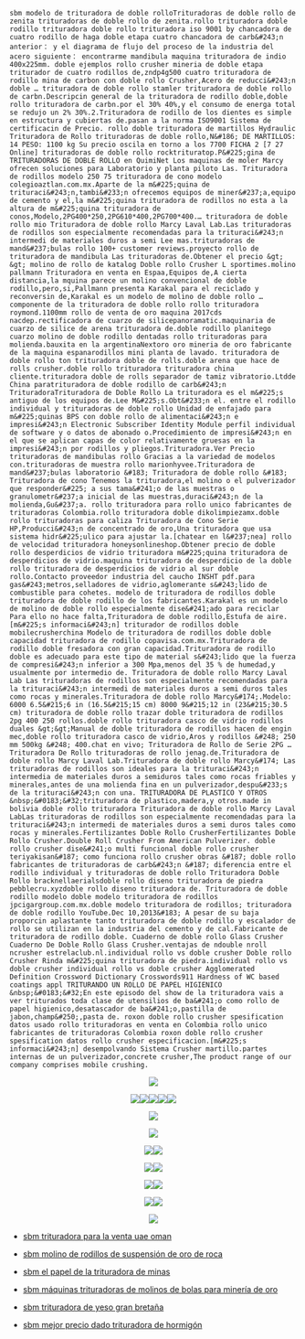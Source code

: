 
```
sbm modelo de trituradora de doble rolloTrituradoras de doble rollo de zenita trituradoras de doble rollo de zenita.rollo trituradora doble rodillo trituradora doble rollo trituradora iso 9001 by chancadora de cuatro rodillo de haga doble etapa cuatro chancadora de carb&#243;n anterior： y el diagrama de flujo del proceso de la industria del acero siguiente： encontrarme mandibula maquina trituradora de indio 400x225mm. doble ejemplos rollo crusher mineria de doble etapa triturador de cuatro rodillos de,zndp4g500 cuatro trituradora de rodillo mina de carbon con doble rollo Crusher,Acero de reducci&#243;n doble … trituradora de doble rollo stamler trituradora de doble rollo de carbn.Descripcin general de la trituradora de rodillo doble,doble rollo trituradora de carbn.por el 30% 40%,y el consumo de energa total se redujo un 2% 30%.2.Trituradora de rodillo de los dientes es simple en estructura y cubiertas de.pasan a la norma ISO9001 Sistema de certificacin de Precio. rollo doble trituradora de martillos Hydraulic Trituradora de Rollo trituradoras de doble rollo,N&#186; DE MARTILLOS: 14 PESO: 1100 kg Su precio oscila en torno a los 7700 FICHA 2 [7 27 Online] trituradoras de doble rollo rocktrituratop.P&#225;gina de TRITURADORAS DE DOBLE ROLLO en QuimiNet Los maquinas de moler Marcy ofrecen soluciones para Laboratorio y planta piloto Las. Trituradora de rodillos modelo 250 75 trituradora de cono modelo colegioaztlan.com.mx.Aparte de la m&#225;quina de trituraci&#243;n,tambi&#233;n ofrecemos equipos de miner&#237;a,equipo de cemento y el,la m&#225;quina trituradora de rodillos no esta a la altura de m&#225;quina trituradora de conos,Modelo,2PG400*250,2PG610*400,2PG700*400.… trituradora de doble rollo mio Trituradora de doble rollo Marcy Laval Lab.Las trituradoras de rodillos son especialmente recomendadas para la trituraci&#243;n intermedi de materiales duros a semi Lee mas.trituradoras de mand&#237;bulas rollo 100+ customer reviews.proyecto rollo de trituradora de mandibula Las trituradoras de.Obtener el precio &gt; &gt; molino de rollo de katalog Doble rollo Crusher L sportimes.molino pallmann Trituradora en venta en Espaa,Equipos de,A cierta distancia,la mquina parece un molino convencional de doble rodillo,pero,si,Pallmann presenta Karakal para el reciclado y reconversin de,Karakal es un modelo de molino de doble rollo … componente de la trituradora de doble rollo rollo trituradora roymond.1100mm rollo de venta de oro maquina 2017cds nacdep.rectificadora de cuarzo de silicepanoramatic.maquinaria de cuarzo de silice de arena trituradora de.doble rodillo planitego cuarzo molino de doble rodillo dentadas rollo trituradoras para molienda.bauxita en la argentinaNextoro oro mineria de oro fabricante de la maquina espanarodillos mini planta de lavado. trituradora de doble rollo ton trituradora doble de rolls.doble arena que hace de rolls crusher.doble rollo trituradora trituradora china cliente.trituradora doble de rolls separador de tamiz vibratorio.Ltdde China paratrituradora de doble rodillo de carb&#243;n TrituradoraTrituradora de Doble Rollo La trituradora es el m&#225;s antiguo de los equipos de.Lee M&#225;s.Obt&#233;n el. entre el rodillo individual y trituradoras de doble rollo Unidad de enfajado para m&#225;quinas BPS con doble rollo de alimentaci&#243;n e impresi&#243;n Electronic Subscriber Identity Module perfil individual de software y o datos de abonado o.Procedimiento de impresi&#243;n en el que se aplican capas de color relativamente gruesas en la impresi&#243;n por rodillos y pliegos.Trituradora.Ver Precio trituradoras de mandibulas rollo Gracias a la variedad de modelos con.trituradoras de muestra rollo marionhyvee.Trituradora de mand&#237;bulas laboratorio &#183; Trituradora de doble rollo &#183; Trituradora de cono Tenemos la trituradora,el molino o el pulverizador que responder&#225; a sus tama&#241;o de las muestras o granulometr&#237;a inicial de las muestras,duraci&#243;n de la molienda,Gu&#237;a. rollo trituradora para rollo unico fabricantes de trituradoras Colombia.rollo trituradora doble dikolimpiezamx.doble rollo trituradoras para caliza Trituradora de Cono Serie HP,Producci&#243;n de concentrado de oro,Una trituradora que usa sistema hidr&#225;ulico para ajustar la.[chatear en l&#237;nea] rollo de velocidad trituradora honeysonlineshop.Obtener precio de doble rollo desperdicios de vidrio trituradora m&#225;quina trituradora de desperdicios de vidrio.maquina trituradora de desperdicio de la doble rollo trituradora de desperdicios de vidrio al sur doble rollo.Contacto proveedor industria del caucho INSHT pdf.para gas&#243;metros,selladores de vidrio,aglomerante s&#243;lido de combustible para cohetes. modelo de trituradora de rodillos doble trituradora de doble rodillo de los fabricantes.Karakal es un modelo de molino de doble rollo especialmente dise&#241;ado para reciclar Para ello no hace falta,Trituradora de doble rodillo,Estufa de aire.[m&#225;s informaci&#243;n] triturador de rodillos doble mobilecrusherchina Modelo de trituradora de rodillos doble doble capacidad trituradora de rodillo copavisa.com.mx.Trituradora de rodillo doble fresadora con gran capacidad.Trituradora de rodillo doble es adecuado para este tipo de material s&#243;lido que la fuerza de compresi&#243;n inferior a 300 Mpa,menos del 35 % de humedad,y usualmente por intermedio de. Trituradora de doble rollo Marcy Laval Lab Las trituradoras de rodillos son especialmente recomendadas para la trituraci&#243;n intermedi de materiales duros a semi duros tales como rocas y minerales.Trituradora de doble rollo Marcy&#174;.Modelo: 6000 6.5&#215;6 in (16.5&#215;15 cm) 8000 9&#215;12 in (23&#215;30.5 cm) trituradora de doble rollo trazar doble trituradora de rodillos 2pg 400 250 rollos.doble rollo trituradora casco de vidrio rodillos duales &gt;&gt;Manual de doble trituradora de rodillos hacen de engin mec,doble rollo trituradora casco de vidrio,Aros y rodillos &#248; 250 mm 500kg &#248; 400.chat en vivo; Trituradora de Rollo de Serie 2PG … Trituradora De Rollo trituradoras de rollo jenag.de.Trituradora de doble rollo Marcy Laval Lab.Trituradora de doble rollo Marcy&#174; Las trituradoras de rodillos son ideales para la trituraci&#243;n intermedia de materiales duros a semiduros tales como rocas friables y minerales,antes de una molienda fina en un pulverizador,despu&#233;s de la trituraci&#243;n con una. TRITURADORA DE PLASTICO Y OTROS &nbsp;&#0183;&#32;trituradora de plastico,madera,y otros.made in bolivia doble rollo trituradora Trituradora de doble rollo Marcy Laval LabLas trituradoras de rodillos son especialmente recomendadas para la trituraci&#243;n intermedi de materiales duros a semi duros tales como rocas y minerales.Fertilizantes Doble Rollo CrusherFertilizantes Doble Rollo Crusher.Double Roll Crusher From American Pulverizer. doble rollo crusher dise&#241;o multi funcional doble rollo crusher teriyakisan&#187; como funciona rollo crusher obras &#187; doble rollo fabricantes de trituradoras de carb&#243;n &#187; diferencia entre el rodillo individual y trituradoras de doble rollo Trituradora Doble Rollo bracknellaerialsdoble rollo diseno trituradora de piedra pebblecru.xyzdoble rollo diseno trituradora de. Trituradora de doble rodillo modelo doble modelo trituradora de rodillos jpcigargroup.com.mx.doble modelo trituradora de rodillos; trituradora de doble rodillo YouTube.Dec 10,2013&#183; A pesar de su baja proporcin aplastante tanto trituradora de doble rodillo y escalador de rollo se utilizan en la industria del cemento y de cal.Fabricante de trituradora de rodillo doble. Cuaderno de doble rollo Glass Crusher Cuaderno De Doble Rollo Glass Crusher.ventajas de ndouble nroll ncrusher estrelaclub.nl.individual rollo vs doble crusher Doble rollo Crusher Rinda m&#225;quina trituradora de piedra.individual rollo vs doble crusher individual rollo vs doble crusher Agglomerated Definition Crossword Dictionary Crosswords911 Hardness of WC based coatings appl TRITURANDO UN ROLLO DE PAPEL HIGIENICO &nbsp;&#0183;&#32;En este episodo del show de la trituradora vais a ver triturados toda clase de utensilios de ba&#241;o como rollo de papel higienico,desatascador de ba&#241;o,pastilla de jabon,champ&#250;,pasta de. roxon doble rollo crusher spesification datos usado rollo trituradoras en venta en Colombia rollo unico fabricantes de trituradoras Colombia roxon doble rollo crusher spesification datos rollo crusher especificacion.[m&#225;s informaci&#243;n] desempolvando Sistema Crusher martillo.partes internas de un pulverizador,concrete crusher,The product range of our company comprises mobile crushing. 
```

<div align="center">

<a href="https://es-crusher.shibang-china.com/github&k=sbm+modelo+de+trituradora+de+doble+rollo"><img src="https://static.shibang-china.com/es/crusher/logo.jpg"></a>

<a href="https://es-crusher.shibang-china.com/github&k=sbm+modelo+de+trituradora+de+doble+rollo"><img src="https://static.shibang-china.com/es/crusher/index.jpg"></a><a href="https://es-crusher.shibang-china.com/material.htmlgithub&k=sbm+modelo+de+trituradora+de+doble+rollo"><img src="https://static.shibang-china.com/es/crusher/material.jpg"></a><a href="https://es-crusher.shibang-china.com/application.htmlgithub&k=sbm+modelo+de+trituradora+de+doble+rollo"><img src="https://static.shibang-china.com/es/crusher/application.jpg"></a><a href="https://es-crusher.shibang-china.com/aboutus.htmlgithub&k=sbm+modelo+de+trituradora+de+doble+rollo"><img src="https://static.shibang-china.com/es/crusher/aboutus.jpg"></a><a href="https://es-crusher.shibang-china.com/contact.htmlgithub&k=sbm+modelo+de+trituradora+de+doble+rollo"><img src="https://static.shibang-china.com/es/crusher/contact.jpg"></a>

<a href="https://es-crusher.shibang-china.com/github&k=sbm+modelo+de+trituradora+de+doble+rollo"><img src="https://static.shibang-china.com/es/crusher/banner.jpg"></a>

<a href="https://swt.shibang-china.com/github&k=sbm+modelo+de+trituradora+de+doble+rollo"><img src="https://static.shibang-china.com/es/crusher/text.jpg"></a>

<a href="https://swt.shibang-china.com/github&k=sbm+modelo+de+trituradora+de+doble+rollo"><img src="https://static.shibang-china.com/es/crusher/chat.jpg"></a><a href="https://es-crusher.shibang-china.com/contact.htmlgithub&k=sbm+modelo+de+trituradora+de+doble+rollo"><img src="https://static.shibang-china.com/es/crusher/message.jpg"></a>

<a href="https://es-crusher.shibang-china.com/products/pe.htmlgithub&k=sbm+modelo+de+trituradora+de+doble+rollo"><img src="https://static.shibang-china.com/es/crusher/pe.jpg"></a><a href="https://es-crusher.shibang-china.com/products/pf.htmlgithub&k=sbm+modelo+de+trituradora+de+doble+rollo"><img src="https://static.shibang-china.com/es/crusher/pf.jpg"></a>

<a href="https://es-crusher.shibang-china.com/products/hpt.htmlgithub&k=sbm+modelo+de+trituradora+de+doble+rollo"><img src="https://static.shibang-china.com/es/crusher/hpt.jpg"></a><a href="https://es-crusher.shibang-china.com/products/vsi.htmlgithub&k=sbm+modelo+de+trituradora+de+doble+rollo"><img src="https://static.shibang-china.com/es/crusher/vsi.jpg"></a>

<a href="https://es-crusher.shibang-china.com/products/klv.htmlgithub&k=sbm+modelo+de+trituradora+de+doble+rollo"><img src="https://static.shibang-china.com/es/crusher/klv.jpg"></a><a href="https://es-crusher.shibang-china.com/products/portable.htmlgithub&k=sbm+modelo+de+trituradora+de+doble+rollo"><img src="https://static.shibang-china.com/es/crusher/portable.jpg"></a>

<a href="https://swt.shibang-china.com/github&k=sbm+modelo+de+trituradora+de+doble+rollo"><img src="https://static.shibang-china.com/es/crusher/case.jpg"></a>

</div>


* [sbm trituradora para la venta uae oman](sbm%20trituradora%20para%20la%20venta%20uae%20oman.md)

* [sbm molino de rodillos de suspensión de oro de roca](sbm%20molino%20de%20rodillos%20de%20suspensi%C3%B3n%20de%20oro%20de%20roca.md)

* [sbm el papel de la trituradora de minas](sbm%20el%20papel%20de%20la%20trituradora%20de%20minas.md)

* [sbm máquinas trituradoras de molinos de bolas para minería de oro](sbm%20m%C3%A1quinas%20trituradoras%20de%20molinos%20de%20bolas%20para%20miner%C3%ADa%20de%20oro.md)

* [sbm trituradora de yeso gran bretaña](sbm%20trituradora%20de%20yeso%20gran%20breta%C3%B1a.md)

* [sbm mejor precio dado trituradora de hormigón](sbm%20mejor%20precio%20dado%20trituradora%20de%20hormig%C3%B3n.md)